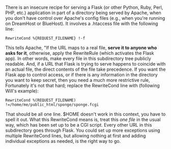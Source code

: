 There is an insecure recipe for serving a Flask (or other Python, Ruby, Perl, PHP, etc.) application in part of a directory being served by Apache, when you don't have control over Apache's config files (e.g., when you're running on DreamHost or BlueHost).  It involves a .htaccess file with the following line:

    RewriteCond %{REQUEST_FILENAME} !-f

This tells Apache, "If the URL maps to a real file, **serve it to anyone who asks for it**, otherwise, apply the RewriteRule (which activates the Flask app). In other words, make every file in this subdirectory tree publicly readable. And, if a URL that Flask is trying to serve happens to coincide with an actual file, the direct contents of the file take precedence. If you want the Flask app to control access, or if there is any information in the directory you want to keep secret, then you need a much more restrictive rule, Fortunately it's not that hard; replace the RewriteCond line with (following Will's example):

    RewriteCond %(REQUEST_FILENAME) !=/home/me/public_html/sponge/sponge.fcgi

That should be all one line. $HOME doesn't work in this context, you have to spell it out. What this RewriteCond means is, treat this *one file* in the usual way, which has been set up to be a CGI script. Every other URL in this subdirectory goes through Flask. You could set up more exceptions using multiple RewriteCond lines, but allowing nothing at first and adding individual exceptions as needed, is the right way to go.

